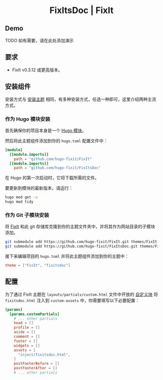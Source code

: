<!-- markdownlint-disable-file MD033 MD041 -->
<h1 align="center">FixItsDoc | FixIt</h1>

## Demo

TODO 如有需要，请在此处添加演示

## 要求

- FixIt v0.3.12 或更高版本。

## 安装组件

安装方式与 [安装主题](https://fixit.lruihao.cn/zh-cn/documentation/installation/) 相同，有多种安装方式，任选一种即可，这里介绍两种主流方式。

### 作为 Hugo 模块安装

首先确保你的项目本身是一个 [Hugo 模块](https://gohugo.io/hugo-modules/use-modules/#initialize-a-new-module)。

然后将此主题组件添加到你的 `hugo.toml` 配置文件中：

```toml
[module]
  [[module.imports]]
    path = "github.com/hugo-fixit/FixIt"
  [[module.imports]]
    path = "github.com/hugo-fixit/FixItsDoc"
```

在 Hugo 的第一次启动时，它将下载所需的文件。

要更新到模块的最新版本，请运行：

```bash
hugo mod get -u
hugo mod tidy
```

### 作为 Git 子模块安装

将 [FixIt](https://github.com/hugo-fixit/FixIt) 和此 git 存储库克隆到你的主题文件夹中，并将其作为网站目录的子模块添加。

```bash
git submodule add https://github.com/hugo-fixit/FixIt.git themes/FixIt
git submodule add https://github.com/hugo-fixit/FixItsDoc.git themes/FixItsDoc
```

接下来编辑项目的 `hugo.toml` 并将此主题组件添加到你的主题中：

```toml
theme = ["FixIt", "fixitsdoc"]
```

## 配置

为了通过 FixIt 主题在 `layouts/partials/custom.html` 文件中开放的 [自定义块](https://fixit.lruihao.cn/references/blocks/) 将 `fixitsdoc.html` 注入到 `custom-assets` 中，你需要填写以下必要配置：

```toml
[params]
  [params.customPartials]
    # ... other partials
    head = []
    profile = []
    aside = []
    comment = []
    footer = []
    widgets = []
    assets = [
      "inject/fixitsdoc.html",
    ]
    postFooterBefore = []
    postFooterAfter = []
    # ... other partials
```
